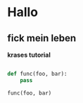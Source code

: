 # Hallo

## fick mein leben 

__krases tutorial__

```py

def func(foo, bar):
    pass

func(foo, bar)

```
